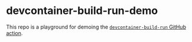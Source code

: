 # devcontainer-build-run-demo

This repo is a playground for demoing the [`devcontainer-build-run` GitHub action](https://github.com/stuartleeks/devcontainer-build-run).